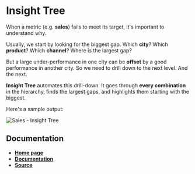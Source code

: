 # Insight Tree

When a metric (e.g. **sales**) fails to meet its target, it's important to understand why.

Usually, we start by looking for the biggest gap. Which **city**? Which **product**? Which **channel**? Where is the largest gap?

But a large under-performance in one city can be **offset** by a good performance in another city.
So we need to drill down to the next level. And the next.

**Insight Tree** automates this drill-down. It goes through **every combination** in the hierarchy,
finds the largest gaps, and highlights them starting with the biggest.

Here's a sample output:

![Sales - Insight Tree](https://gramener.com/insighttree/docs/sales.gif)

## Documentation

- [**Home page**](https://gramener.com/insighttree/)
- [**Documentation**](https://gramener.com/docs/)
- [**Source**](https://code.gramener.com/cto/insighttree/)
